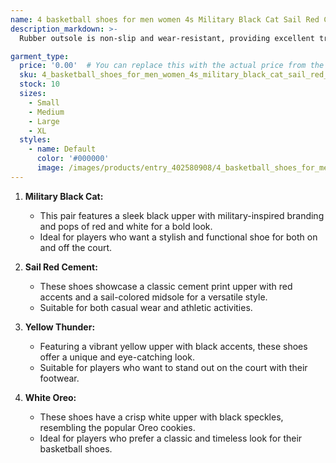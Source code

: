 ```yaml
---
name: 4 basketball shoes for men women 4s Military Black Cat Sail Red Cement Yellow Thunder White Oreo Cool Grey Blue University Seafoam mens spor
description_markdown: >-
  Rubber outsole is non-slip and wear-resistant, providing excellent traction on various surfaces and terrains. Rubber outsole, anti-slip and wear-resistant, suitable for indoor and outdoor sports. Suitable for basketball, football, volleyball, baseball, tennis, softball, etc. It is also a good gift for family and friends.welcome to order.Soft sports casual shoes leather upper combines a white base with contrasting black overlays Lightweight rubber outsole with anti-slip grooves for superior traction and grip..syi

garment_type:
  price: '0.00'  # You can replace this with the actual price from the XML
  sku: 4_basketball_shoes_for_men_women_4s_military_black_cat_sail_red_cement_yellow_thunder_white_oreo_cool_grey_blue_university_seafoam_mens_spor
  stock: 10
  sizes:
    - Small
    - Medium
    - Large
    - XL
  styles:
    - name: Default
      color: '#000000'
      image: /images/products/entry_402580908/4_basketball_shoes_for_men_women_4s_military_black_cat_sail_red_cement_yellow_thunder_white_oreo_cool_grey_blue_university_seafoam_mens_spor_402580908.jpg
---
```


1. **Military Black Cat:**
   - This pair features a sleek black upper with military-inspired branding and pops of red and white for a bold look.
   - Ideal for players who want a stylish and functional shoe for both on and off the court.

2. **Sail Red Cement:**
   - These shoes showcase a classic cement print upper with red accents and a sail-colored midsole for a versatile style.
   - Suitable for both casual wear and athletic activities.

3. **Yellow Thunder:**
   - Featuring a vibrant yellow upper with black accents, these shoes offer a unique and eye-catching look.
   - Suitable for players who want to stand out on the court with their footwear.

4. **White Oreo:**
   - These shoes have a crisp white upper with black speckles, resembling the popular Oreo cookies.
   - Ideal for players who prefer a classic and timeless look for their basketball shoes.
